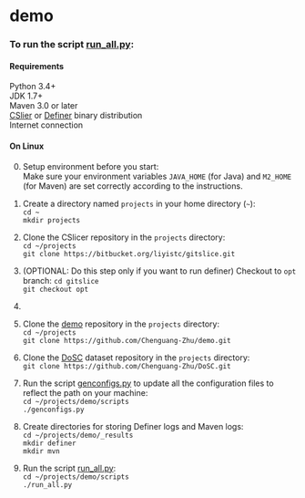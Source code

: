 # demo

### To run the script [run_all.py](https://github.com/Chenguang-Zhu/demo/blob/master/scripts/run_all.py):

#### Requirements
Python 3.4+  
JDK 1.7+  
Maven 3.0 or later  
[CSlier](https://bitbucket.org/liyistc/gitslice/src/ba2f3af1af16ddd98bef31274087681d1c396d07/?at=master) or [Definer](https://bitbucket.org/liyistc/gitslice/src/f978857b4d8d97328eefc21cd39f8d820075a677/?at=opt) binary distribution  
Internet connection  

#### On Linux
0. Setup environment before you start:  
    Make sure your environment variables `JAVA_HOME` (for Java) and `M2_HOME` (for Maven) are set correctly according to the instructions. 

1. Create a directory named `projects` in your home directory (`~`):  
    `cd ~`  
    `mkdir projects`  
    
2. Clone the CSlicer repository in the `projects` directory:  
    `cd ~/projects`  
    `git clone https://bitbucket.org/liyistc/gitslice.git`  

3. (OPTIONAL: Do this step only if you want to run definer) Checkout to `opt` branch:
    `cd gitslice`  
    `git checkout opt`  
    
4. 
    
2. Clone the [demo](https://github.com/Chenguang-Zhu/demo) repository in the `projects` directory:  
    `cd ~/projects`  
    `git clone https://github.com/Chenguang-Zhu/demo.git`  
    
3. Clone the [DoSC](https://github.com/Chenguang-Zhu/DoSC) dataset repository in the `projects` directory:  
    `git clone https://github.com/Chenguang-Zhu/DoSC.git`  
    
4. Run the script [genconfigs.py](https://github.com/Chenguang-Zhu/demo/blob/master/scripts/genconfigs.py) to update all the configuration files to reflect the path on your machine:  
    `cd ~/projects/demo/scripts`  
    `./genconfigs.py`  
    
5. Create directories for storing Definer logs and Maven logs:  
     `cd ~/projects/demo/_results`  
     `mkdir definer`  
     `mkdir mvn`  
     
6. Run the script [run_all.py](https://github.com/Chenguang-Zhu/demo/blob/master/scripts/run_all.py):  
     `cd ~/projects/demo/scripts`  
     `./run_all.py`  
     
